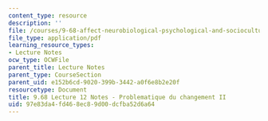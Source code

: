 ```yaml
---
content_type: resource
description: ''
file: /courses/9-68-affect-neurobiological-psychological-and-sociocultural-counterparts-of-feelings-spring-2013/97e83da4fd468ec89d00dcfba52d6a64_MIT9_68S13_Lect12.pdf
file_type: application/pdf
learning_resource_types:
- Lecture Notes
ocw_type: OCWFile
parent_title: Lecture Notes
parent_type: CourseSection
parent_uid: e152b6cd-9020-399b-3442-a0f6e8b2e20f
resourcetype: Document
title: 9.68 Lecture 12 Notes - Problematique du changement II
uid: 97e83da4-fd46-8ec8-9d00-dcfba52d6a64
---
```

